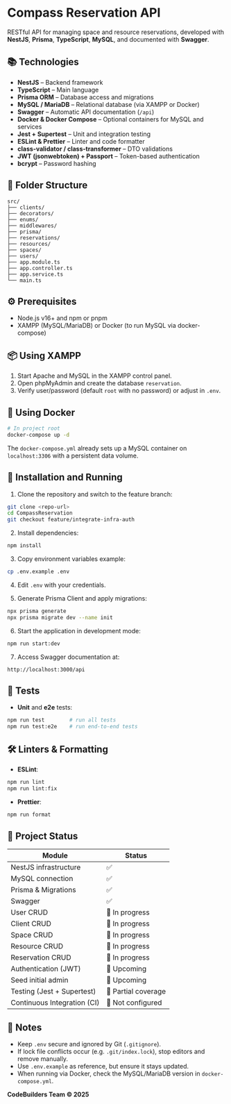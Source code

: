 # Compass Reservation API

RESTful API for managing space and resource reservations, developed with **NestJS**, **Prisma**, **TypeScript**, **MySQL**, and documented with **Swagger**.

## 📚 Technologies

- **NestJS** – Backend framework  
- **TypeScript** – Main language  
- **Prisma ORM** – Database access and migrations  
- **MySQL / MariaDB** – Relational database (via XAMPP or Docker)  
- **Swagger** – Automatic API documentation (`/api`)  
- **Docker & Docker Compose** – Optional containers for MySQL and services  
- **Jest + Supertest** – Unit and integration testing  
- **ESLint & Prettier** – Linter and code formatter  
- **class-validator / class-transformer** – DTO validations  
- **JWT (jsonwebtoken) + Passport** – Token-based authentication  
- **bcrypt** – Password hashing  

## 📁 Folder Structure

```
src/
├── clients/
├── decorators/
├── enums/
├── middlewares/
├── prisma/
├── reservations/
├── resources/
├── spaces/
├── users/
├── app.module.ts
├── app.controller.ts
├── app.service.ts
└── main.ts
```

## ⚙️ Prerequisites

- Node.js v16+ and npm or pnpm  
- XAMPP (MySQL/MariaDB) or Docker (to run MySQL via docker-compose)  

## 📦 Using XAMPP

1. Start Apache and MySQL in the XAMPP control panel.  
2. Open phpMyAdmin and create the database `reservation`.  
3. Verify user/password (default `root` with no password) or adjust in `.env`.  

## 🐳 Using Docker

```bash
# In project root
docker-compose up -d
```

The `docker-compose.yml` already sets up a MySQL container on `localhost:3306` with a persistent data volume.

## 🚀 Installation and Running

1. Clone the repository and switch to the feature branch:

```bash
git clone <repo-url>
cd CompassReservation
git checkout feature/integrate-infra-auth
```

2. Install dependencies:

```bash
npm install
```

3. Copy environment variables example:

```bash
cp .env.example .env
```

4. Edit `.env` with your credentials.

5. Generate Prisma Client and apply migrations:

```bash
npx prisma generate
npx prisma migrate dev --name init
```

6. Start the application in development mode:

```bash
npm run start:dev
```

7. Access Swagger documentation at:

```
http://localhost:3000/api
```

## 🧪 Tests

- **Unit** and **e2e** tests:

```bash
npm run test        # run all tests
npm run test:e2e    # run end-to-end tests
```

## 🛠️ Linters & Formatting

- **ESLint**:

```bash
npm run lint
npm run lint:fix
```

- **Prettier**:

```bash
npm run format
```

## 🚦 Project Status

| Module                             | Status              |
|------------------------------------|---------------------|
| NestJS infrastructure              | ✅                  |
| MySQL connection                   | ✅                  |
| Prisma & Migrations                | ✅                  |
| Swagger                            | ✅                  |
| User CRUD                          | 🚧 In progress      |
| Client CRUD                        | 🚧 In progress      |
| Space CRUD                         | 🚧 In progress      |
| Resource CRUD                      | 🚧 In progress      |
| Reservation CRUD                   | 🚧 In progress      |
| Authentication (JWT)               | 🚧 Upcoming         |
| Seed initial admin                 | 🚧 Upcoming         |
| Testing (Jest + Supertest)         | 🚧 Partial coverage |
| Continuous Integration (CI)        | 🚧 Not configured   |

## 📌 Notes

- Keep `.env` secure and ignored by Git (`.gitignore`).  
- If lock file conflicts occur (e.g. `.git/index.lock`), stop editors and remove manually.  
- Use `.env.example` as reference, but ensure it stays updated.  
- When running via Docker, check the MySQL/MariaDB version in `docker-compose.yml`.  

**CodeBuilders Team © 2025**
